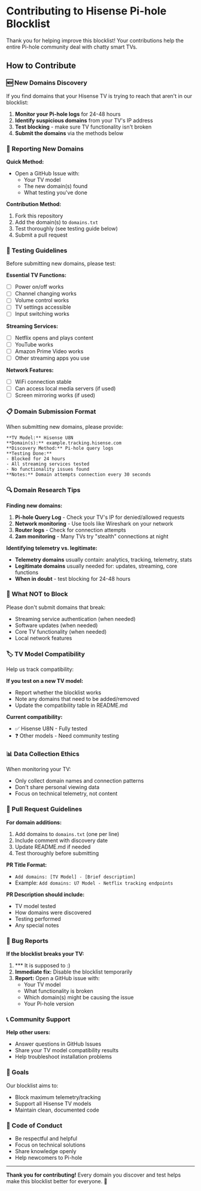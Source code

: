 # Contributing to Hisense Pi-hole Blocklist

Thank you for helping improve this blocklist! Your contributions help the entire Pi-hole community deal with chatty smart TVs.

## How to Contribute

### 🆕 New Domains Discovery

If you find domains that your Hisense TV is trying to reach that aren't in our blocklist:

1. **Monitor your Pi-hole logs** for 24-48 hours
2. **Identify suspicious domains** from your TV's IP address
3. **Test blocking** - make sure TV functionality isn't broken
4. **Submit the domains** via the methods below

### 📝 Reporting New Domains

**Quick Method:**
- Open a GitHub Issue with:
  - Your TV model
  - The new domain(s) found
  - What testing you've done

**Contribution Method:**
1. Fork this repository
2. Add the domain(s) to `domains.txt`
3. Test thoroughly (see testing guide below)
4. Submit a pull request

### 🧪 Testing Guidelines

Before submitting new domains, please test:

**Essential TV Functions:**
- [ ] Power on/off works
- [ ] Channel changing works
- [ ] Volume control works
- [ ] TV settings accessible
- [ ] Input switching works

**Streaming Services:**
- [ ] Netflix opens and plays content
- [ ] YouTube works
- [ ] Amazon Prime Video works
- [ ] Other streaming apps you use

**Network Features:**
- [ ] WiFi connection stable
- [ ] Can access local media servers (if used)
- [ ] Screen mirroring works (if used)

### 📋 Domain Submission Format

When submitting new domains, please provide:

```
**TV Model:** Hisense U8N
**Domain(s):** example.tracking.hisense.com
**Discovery Method:** Pi-hole query logs
**Testing Done:** 
- Blocked for 24 hours
- All streaming services tested
- No functionality issues found
**Notes:** Domain attempts connection every 30 seconds
```

### 🔍 Domain Research Tips

**Finding new domains:**
1. **Pi-hole Query Log** - Check your TV's IP for denied/allowed requests
2. **Network monitoring** - Use tools like Wireshark on your network
3. **Router logs** - Check for connection attempts
4. **2am monitoring** - Many TVs try "stealth" connections at night

**Identifying telemetry vs. legitimate:**
- **Telemetry domains** usually contain: analytics, tracking, telemetry, stats
- **Legitimate domains** usually needed for: updates, streaming, core functions
- **When in doubt** - test blocking for 24-48 hours

### 🚫 What NOT to Block

Please don't submit domains that break:
- Streaming service authentication (when needed)
- Software updates (when needed)
- Core TV functionality (when needed)
- Local network features

### 🏷️ TV Model Compatibility

Help us track compatibility:

**If you test on a new TV model:**
- Report whether the blocklist works
- Note any domains that need to be added/removed
- Update the compatibility table in README.md

**Current compatibility:**
- ✅ Hisense U8N - Fully tested
- ❓ Other models - Need community testing

### 📊 Data Collection Ethics

When monitoring your TV:
- Only collect domain names and connection patterns
- Don't share personal viewing data
- Focus on technical telemetry, not content

### 🔧 Pull Request Guidelines

**For domain additions:**
1. Add domains to `domains.txt` (one per line)
2. Include comment with discovery date
3. Update README.md if needed
4. Test thoroughly before submitting

**PR Title Format:**
- `Add domains: [TV Model] - [Brief description]`
- Example: `Add domains: U7 Model - Netflix tracking endpoints`

**PR Description should include:**
- TV model tested
- How domains were discovered
- Testing performed
- Any special notes

### 🐛 Bug Reports

**If the blocklist breaks your TV:**
1. *** It is supposed to :)
2. **Immediate fix:** Disable the blocklist temporarily
3. **Report:** Open a GitHub issue with:
   - Your TV model
   - What functionality is broken
   - Which domain(s) might be causing the issue
   - Your Pi-hole version

### 📞 Community Support

**Help other users:**
- Answer questions in GitHub Issues
- Share your TV model compatibility results
- Help troubleshoot installation problems

### 🎯 Goals

Our blocklist aims to:
- Block maximum telemetry/tracking
- Support all Hisense TV models
- Maintain clean, documented code

### 📜 Code of Conduct

- Be respectful and helpful
- Focus on technical solutions
- Share knowledge openly
- Help newcomers to Pi-hole

---

**Thank you for contributing!** Every domain you discover and test helps make this blocklist better for everyone. 🎉

